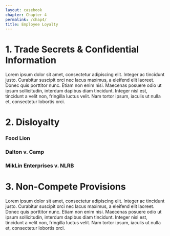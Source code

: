 ```yaml
---
layout: casebook
chapter: Chapter 4
permalink: /chap4/
title: Employee Loyalty
---
```


# 1. Trade Secrets & Confidential Information 

Lorem ipsum dolor sit amet, consectetur adipiscing elit. Integer ac tincidunt justo. Curabitur suscipit orci nec lacus maximus, a eleifend elit laoreet. Donec quis porttitor nunc. Etiam non enim nisi. Maecenas posuere odio ut ipsum sollicitudin, interdum dapibus diam tincidunt. Integer nisl est, tincidunt a velit non, fringilla luctus velit. Nam tortor ipsum, iaculis ut nulla et, consectetur lobortis orci.

# 2. Disloyalty 

### Food Lion 

### Dalton v. Camp 

### MikLin Enterprises v. NLRB 

# 3. Non-Compete Provisions

Lorem ipsum dolor sit amet, consectetur adipiscing elit. Integer ac tincidunt justo. Curabitur suscipit orci nec lacus maximus, a eleifend elit laoreet. Donec quis porttitor nunc. Etiam non enim nisi. Maecenas posuere odio ut ipsum sollicitudin, interdum dapibus diam tincidunt. Integer nisl est, tincidunt a velit non, fringilla luctus velit. Nam tortor ipsum, iaculis ut nulla et, consectetur lobortis orci.
